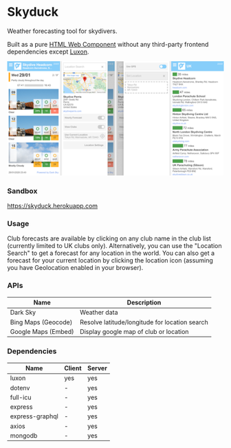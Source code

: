 # Skyduck
Weather forecasting tool for skydivers.

Built as a pure <a href="https://developer.mozilla.org/en-US/docs/Web/Web_Components" target="_blank">HTML Web Component</a> without any third-party frontend dependencies except <a href="https://moment.github.io/luxon/" target="_blank">Luxon</a>.

![alt text](https://github.com/zooduck/screenshots/blob/master/skyduck/v2.0.0-beta/skyduck-v2.0.0-beta.png)

### Sandbox
https://skyduck.herokuapp.com

### Usage
Club forecasts are available by clicking on any club name in the club list (currently limited to UK clubs only). Alternatively, you can use the "Location Search" to get a forecast for any location in the world. You can also get a forecast for your current location by clicking the location icon (assuming you have Geolocation enabled in your browser).

### APIs
|Name|Description|
|----|-----------|
|Dark Sky|Weather data|
|Bing Maps (Geocode)|Resolve latitude/longitude for location search|
|Google Maps (Embed)|Display google map of club or location|

### Dependencies
|Name|Client|Server|
|----|------|------|
|luxon|yes|yes|
|dotenv|-|yes|
|full-icu|-|yes|
|express|-|yes|
|express-graphql|-|yes|
|axios|-|yes|
|mongodb|-|yes|
